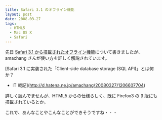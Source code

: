 ```yaml
---
title: Safari 3.1 のオフライン機能
layout: post
date: 2008-03-27
tags:
  - HTML5
  - Mac OS X
  - Safari
---
```


先日 [Safari 3.1 から搭載されたオフライン機能](/archives/16)について書きましたが、amachang さんが使い方を詳しく解説されています。

[Safari 3.1 に実装された「Client-side database storage (SQL API)」とは何か？
- IT 戦記](http://d.hatena.ne.jp/amachang/20080327/1206607704)

詳しく読んでませんが、HTML5 からの仕様らしく、既に Firefox3 の β 版にも搭載されているとか。

これで、あんなことやこんなことができそうですね・・・
